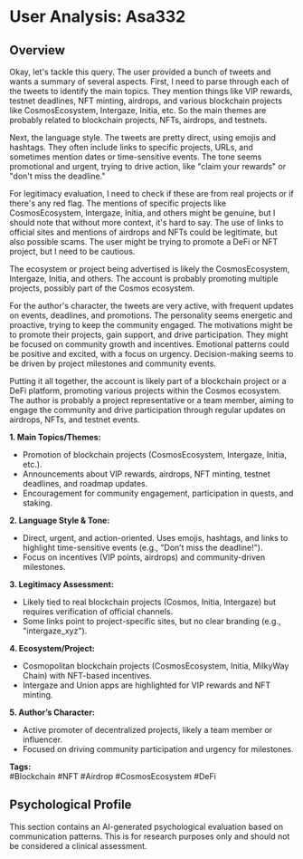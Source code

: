 # User Analysis: Asa332

## Overview

<think>
Okay, let's tackle this query. The user provided a bunch of tweets and wants a summary of several aspects. First, I need to parse through each of the tweets to identify the main topics. They mention things like VIP rewards, testnet deadlines, NFT minting, airdrops, and various blockchain projects like CosmosEcosystem, Intergaze, Initia, etc. So the main themes are probably related to blockchain projects, NFTs, airdrops, and testnets.

Next, the language style. The tweets are pretty direct, using emojis and hashtags. They often include links to specific projects, URLs, and sometimes mention dates or time-sensitive events. The tone seems promotional and urgent, trying to drive action, like "claim your rewards" or "don't miss the deadline."

For legitimacy evaluation, I need to check if these are from real projects or if there's any red flag. The mentions of specific projects like CosmosEcosystem, Intergaze, Initia, and others might be genuine, but I should note that without more context, it's hard to say. The use of links to official sites and mentions of airdrops and NFTs could be legitimate, but also possible scams. The user might be trying to promote a DeFi or NFT project, but I need to be cautious.

The ecosystem or project being advertised is likely the CosmosEcosystem, Intergaze, Initia, and others. The account is probably promoting multiple projects, possibly part of the Cosmos ecosystem.

For the author's character, the tweets are very active, with frequent updates on events, deadlines, and promotions. The personality seems energetic and proactive, trying to keep the community engaged. The motivations might be to promote their projects, gain support, and drive participation. They might be focused on community growth and incentives. Emotional patterns could be positive and excited, with a focus on urgency. Decision-making seems to be driven by project milestones and community events.

Putting it all together, the account is likely part of a blockchain project or a DeFi platform, promoting various projects within the Cosmos ecosystem. The author is probably a project representative or a team member, aiming to engage the community and drive participation through regular updates on airdrops, NFTs, and testnet events.
</think>

**1. Main Topics/Themes:**  
- Promotion of blockchain projects (CosmosEcosystem, Intergaze, Initia, etc.).  
- Announcements about VIP rewards, airdrops, NFT minting, testnet deadlines, and roadmap updates.  
- Encouragement for community engagement, participation in quests, and staking.  

**2. Language Style & Tone:**  
- Direct, urgent, and action-oriented. Uses emojis, hashtags, and links to highlight time-sensitive events (e.g., "Don’t miss the deadline!").  
- Focus on incentives (VIP points, airdrops) and community-driven milestones.  

**3. Legitimacy Assessment:**  
- Likely tied to real blockchain projects (Cosmos, Initia, Intergaze) but requires verification of official channels.  
- Some links point to project-specific sites, but no clear branding (e.g., "intergaze_xyz").  

**4. Ecosystem/Project:**  
- Cosmopolitan blockchain projects (CosmosEcosystem, Initia, MilkyWay Chain) with NFT-based incentives.  
- Intergaze and Union apps are highlighted for VIP rewards and NFT minting.  

**5. Author’s Character:**  
- Active promoter of decentralized projects, likely a team member or influencer.  
- Focused on driving community participation and urgency for milestones.  

**Tags:**  
#Blockchain #NFT #Airdrop #CosmosEcosystem #DeFi

## Psychological Profile

This section contains an AI-generated psychological evaluation based on communication patterns. This is for research purposes only and should not be considered a clinical assessment.